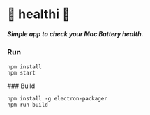# :purple_heart: healthi :battery:

##### Simple app to check your Mac Battery health.

### Run

```shell
npm install
npm start
```

### Build

```shell
npm install -g electron-packager
npm run build
```
